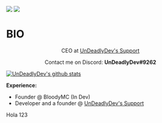 ![](https://hit.yhype.me/github/profile?user_id=87789394)
![](https://komarev.com/ghpvc/?username=undeadlydev&color=blueviolet)

# BIO
<p align="center">CEO at <a href="https://dsc.gg/UnDeadlyDev">UnDeadlyDev's Support</a>

<p align="center">Contact me on Discord: <b>UnDeadlyDev#9262</b></p>

<a href="https://github.com/UnDeadlyDev">
  <img align="center" src="https://github-readme-stats.anuraghazra1.vercel.app/api?username=undeadlydev&show_icons=true&include_all_commits=false&theme=synthwave&count_private=true" alt="UnDeadlyDev's github stats" />
</a>

<p><strong>Experience:</strong></p>
<ul>
  <li>Founder @ <a href="https://foro.bloodymc.net"></a>BloodyMC (In Dev) </li>
  <li>Developer and a founder @ <a href="https://dsc.gg/UnDeadlyDev">UnDeadlyDev's Support</a></li>
</ul>

<spoiler>
Hola 123
</spoiler>

